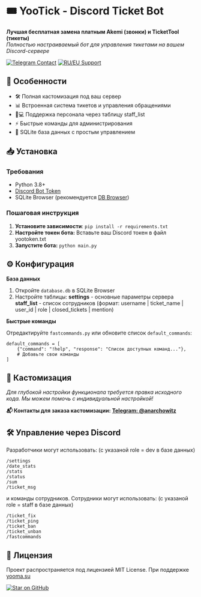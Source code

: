 # 🎟️ YooTick - Discord Ticket Bot

**Лучшая бесплатная замена платным Akemi (звонки) и TicketTool (тикеты)**  
*Полностью настраиваемый бот для управления тикетами на вашем Discord-сервере*

[![Telegram Contact](https://img.shields.io/badge/Contact-Telegram-blue?logo=telegram)](https://t.me/anarchowitz)
[![RU/EU Support](https://img.shields.io/badge/Support-RU%2FEU-orange)](https://yooma.su)

## 🌟 Особенности
- 🛠️ Полная кастомизация под ваш сервер
- 📊 Встроенная система тикетов и управления обращениями
- 👨💻 Поддержка персонала через таблицу staff_list
- ⚡ Быстрые команды для администрирования
- 📁 SQLite база данных с простым управлением

## 📥 Установка

### Требования
- Python 3.8+
- [Discord Bot Token](https://discord.com/developers/applications)
- SQLite Browser (рекомендуется [DB Browser](https://sqlitebrowser.org/))

### Пошаговая инструкция
1. **Установите зависимости**:
  ```pip install -r requirements.txt```
2. **Настройте токен бота:**
  Вставьте ваш Discord токен в файл yootoken.txt
3. **Запустите бота:**
  ```python main.py```

## ⚙️ Конфигурация

**База данных**
1. Откройте `database.db` в SQLite Browser
2. Настройте таблицы:
   **settings** - основные параметры сервера
   **staff_list** - список сотрудников (формат: username | ticket_name | user_id | role | closed_tickets | mention)
   
**Быстрые команды**

Отредактируйте `fastcommands.py` или обновите список `default_commands`:
```
default_commands = [
    {"command": "!help", "response": "Список доступных команд..."},
    # Добавьте свои команды
]
```

## 🔧 Кастомизация

*Для глубокой настройки функционала требуется правка исходного кода.
Мы можем помочь с индивидуальной настройкой!*

**📬 Контакты для заказа кастомизации:**
[**Telegram: @anarchowitz**](https://t.me/anarchowitz)

## 🛠️ Управление через Discord
Разработчики могут использовать: (с указаной role = dev в базе данных)
```
/settings
/date_stats
/stats
/status
/sum
/ticket_msg
```
и команды сотрудников.
Сотрудники могут использовать: (с указаной role = staff в базе данных)
```
/ticket_fix
/ticket_ping
/ticket_ban
/ticket_unban
/fastcommands
```
## 📄 Лицензия

Проект распространяется под лицензией MIT License.
При поддержке [yooma.su](https://yooma.su/ru)

[![Star on GitHub](https://img.shields.io/github/stars/anarchowitz/YooTick.svg?style=social)](https://github.com/anarchowitz/YooTick/stargazers)

